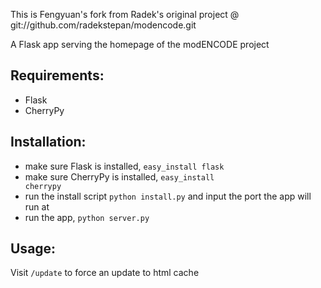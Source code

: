 This is Fengyuan's fork from Radek's original project @ git://github.com/radekstepan/modencode.git

A Flask app serving the homepage of the modENCODE project

## Requirements:
- Flask
- CherryPy

## Installation:
- make sure Flask is installed, <code>easy_install flask</code>
- make sure CherryPy is installed, <code>easy_install cherrypy</code>
- run the install script <code>python install.py</code> and input the port the app will run at
- run the app, <code>python server.py</code>

## Usage:

Visit <code>/update</code> to force an update to html cache
